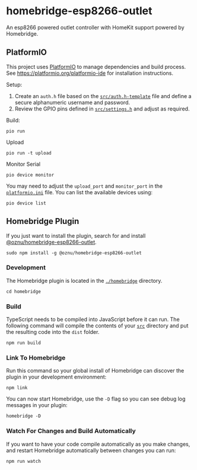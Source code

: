 # homebridge-esp8266-outlet

An esp8266 powered outlet controller with HomeKit support powered by Homebridge.

## PlatformIO

This project uses [PlatformIO](https://platformio.org/) to manage dependencies and build process. See https://platformio.org/platformio-ide for installation instructions.

Setup:

1. Create an `auth.h` file based on the [`src/auth.h-template`](./src/auth.h-template) file and define a secure alphanumeric username and password.
2. Review the GPIO pins defined in [`src/settings.h`](./src/settings.h) and adjust as required.

Build:

```
pio run
```

Upload

```
pio run -t upload
```

Monitor Serial

```
pio device monitor
```

You may need to adjust the `upload_port` and `monitor_port` in the [`platformio.ini`](./platformio.ini) file. You can list the available devices using:

```
pio device list
```

## Homebridge Plugin

If you just want to install the plugin, search for and install [@oznu/homebridge-esp8266-outlet](https://www.npmjs.com/package/@oznu/homebridge-esp8266-outlet).


```
sudo npm install -g @oznu/homebridge-esp8266-outlet
```

### Development

The Homebridge plugin is located in the [`./homebridge`](./homebridge) directory.

```
cd homebridge
```

### Build

TypeScript needs to be compiled into JavaScript before it can run. The following command will compile the contents of your [`src`](./src) directory and put the resulting code into the `dist` folder.

```
npm run build
```


### Link To Homebridge

Run this command so your global install of Homebridge can discover the plugin in your development environment:

```
npm link
```

You can now start Homebridge, use the `-D` flag so you can see debug log messages in your plugin:

```
homebridge -D
```

### Watch For Changes and Build Automatically

If you want to have your code compile automatically as you make changes, and restart Homebridge automatically between changes you can run:

```
npm run watch
```